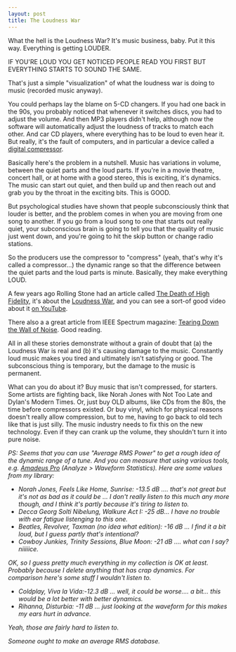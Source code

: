 ```yaml
---
layout: post
title: The Loudness War
---
```

<p>What the hell is the Loudness War? It's music business, baby. Put it this way. Everything is getting LOUDER.</p><p>IF YOU'RE LOUD YOU GET NOTICED PEOPLE READ YOU FIRST BUT EVERYTHING STARTS TO SOUND THE SAME.</p><p>That's just a simple "visualization" of what the loudness war is doing to music (recorded music anyway).</p><p>You could perhaps lay the blame on 5-CD changers. If you had one back in the 90s, you probably noticed that whenever it switches discs, you had to adjust the volume. And then MP3 players didn't help, although now the software will automatically adjust the loudness of tracks to match each other. And car CD players, where everything has to be loud to even hear it. But really, it's the fault of computers, and in particular a device called a <a href="http://en.wikipedia.org/wiki/Dynamic_range_compression">digital compressor</a>.</p><p>Basically here's the problem in a nutshell. Music has variations in volume, between the quiet parts and the loud parts. If you're in a movie theatre, concert hall, or at home with a good stereo, this is exciting, it's dynamics. The music can start out quiet, and then build up and then reach out and grab you by the throat in the exciting bits. This is GOOD.</p><p>But psychological studies have shown that people subconsciously think that louder is better, and the problem comes in when you are moving from one song to another. If you go from a loud song to one that starts out really quiet, your subconscious brain is going to tell you that the quality of music just went down, and you're going to hit the skip button or change radio stations.</p><p>So the producers use the compressor to "compress" (yeah, that's why it's called a compressor...) the dynamic range so that the difference between the quiet parts and the loud parts is minute. Basically, they make everything LOUD.</p><p>A few years ago Rolling Stone had an article called <a href="http://www.rollingstone.com/news/story/17777619/the_death_of_high_fidelity/print">The Death of High Fidelity</a>, it's about the <a href="http://en.wikipedia.org/wiki/Loudness_war">Loudness War</a>, and you can see a sort-of good video about it <a href="http://www.youtube.com/watch?v=3Gmex_4hreQ">on YouTube</a>.&#160;</p><p>There also a a great article from IEEE Spectrum magazine: <a href="http://www.spectrum.ieee.org/aug07/5429">Tearing Down the Wall of Noise</a>. Good reading.</p><p>All in all these stories demonstrate without a grain of doubt that (a) the Loudness War is real and (b) it's causing damage to the music. Constantly loud music makes you tired and ultimately isn't satisfying or good. The subconscious thing is temporary, but the damage to the music is permanent.</p><p>What can you do about it? Buy music that isn't compressed, for starters. Some artists are fighting back, like Norah Jones with Not Too Late and Dylan's Modern Times. Or, just buy OLD albums, like CDs from the 80s, the time before compressors existed. Or buy vinyl, which for physical reasons doesn't really allow compression, but to me, having to go back to old tech like that is just silly. The music industry needs to fix this on the new technology. Even if they can crank up the volume, they shouldn't turn it into pure noise.</p><p><em>PS: Seems that you can use "Average RMS Power" to get a rough idea of the dynamic range of a tune. And you can measure that using various tools, e.g. <a href="http://www.hairersoft.com/AmadeusPro/">Amadeus Pro</a> (Analyze &gt; Waveform Statistics). Here are some values from my library:</em></p><ul><li><em>Norah Jones, Feels Like Home, Sunrise: -13.5 dB .... that's not great but it's not as bad as it could be ... I don't really listen to this much any more though, and I think it's partly because it's tiring to listen to.</em></li><li><em>Decca Georg Solti Nibelung, Walkure Act I: -25 dB... I have no trouble with ear fatigue listenging to this one.</em></li><li><em>Beatles, Revolver, Taxman (no idea what edition): -16 dB ... I find it a bit loud, but I guess partly that's intentional?</em></li><li><em>Cowboy Junkies, Trinity Sessions, Blue Moon: -21 dB .... what can I say? niiiiice.</em></li></ul><p><em>OK, so I guess pretty much everything in my collection is OK at least. Probably because I delete anything that has crap dynamics. For comparison here's some stuff I wouldn't listen to.</em></p><ul><li><em>Coldplay, Viva la Vida:-12.3 dB ... well, it could be worse.... a bit... this would be a lot better with better dynamics.</em></li><li><em>Rihanna, Disturbia: -11 dB ... just looking at the waveform for this makes my ears hurt in advance.</em></li></ul><p><em>Yeah, those are fairly hard to listen to.</em></p><p><em>Someone ought to make an average RMS database.</em></p>
